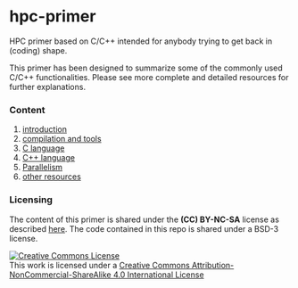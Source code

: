 # hpc-primer

HPC primer based on C/C++ intended for anybody trying to get back in (coding) shape.

This primer has been designed to summarize some of the commonly used C/C++ functionalities.
Please see more complete and detailed resources for further explanations.

### Content

1. [introduction](meta/intro.md)
1. [compilation and tools](compilation/compilation.md)
1. [C language](c/c.md)
1. [C++ language](c/c++.md)
1. [Parallelism](parallelism/mpi.md)
1. [other resources](meta/resources.md)


### Licensing

The content of this primer is shared under the **(CC) BY-NC-SA** license as described [here](http://creativecommons.org/licenses/by-nc-sa/4.0/).
The code contained in this repo is shared under a BSD-3 license.

<a rel="license" href="http://creativecommons.org/licenses/by-nc-sa/4.0/"><img alt="Creative Commons License" style="border-width:0" src="https://i.creativecommons.org/l/by-nc-sa/4.0/88x31.png" /></a><br />This work is licensed under a <a rel="license" href="http://creativecommons.org/licenses/by-nc-sa/4.0/">Creative Commons Attribution-NonCommercial-ShareAlike 4.0 International License</a>
